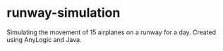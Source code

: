 # runway-simulation
Simulating the movement of 15 airplanes on a runway for a day. Created using AnyLogic and Java. 
